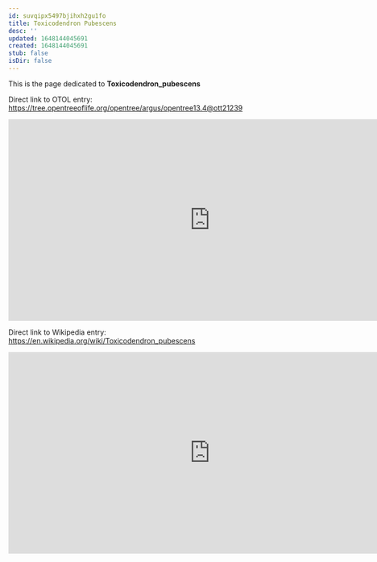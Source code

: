 ```yaml
---
id: suvqipx5497bjihxh2gu1fo
title: Toxicodendron Pubescens
desc: ''
updated: 1648144045691
created: 1648144045691
stub: false
isDir: false
---
```

This is the page dedicated to **Toxicodendron_pubescens**


Direct link to OTOL entry: https://tree.opentreeoflife.org/opentree/argus/opentree13.4@ott21239



<html>
    <body>
    <iframe src="https://tree.opentreeoflife.org/opentree/argus/opentree13.4@ott21239"
    width="800" height="400" frameborder="0" allowfullscreen> </iframe>
    </body>
</html>
    


Direct link to Wikipedia entry: https://en.wikipedia.org/wiki/Toxicodendron_pubescens



<html>
    <body>
    <iframe src="https://en.wikipedia.org/wiki/Toxicodendron_pubescens"
    width="800" height="400" frameborder="0" allowfullscreen> </iframe>
    </body>
</html>
    
